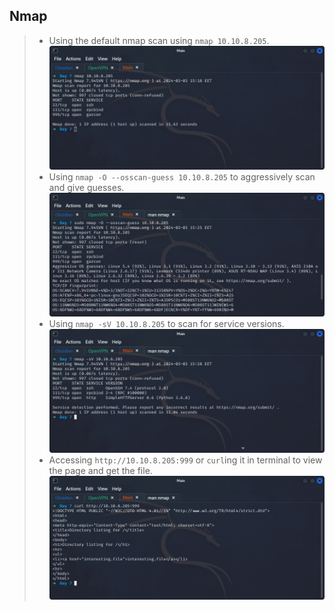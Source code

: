 ## **Nmap**
>	- Using the default nmap scan using `nmap 10.10.8.205`.![](nmap-out.png)
>	- Using `nmap -O --osscan-guess 10.10.8.205` to aggressively scan and give guesses.![](os-guess.png)
>	- Using `nmap -sV 10.10.8.205` to scan for service versions.![](ssh-ver.png)
>	- Accessing `http://10.10.8.205:999` or `curl`ing it in terminal to view the page and get the file.![](file-name.png)